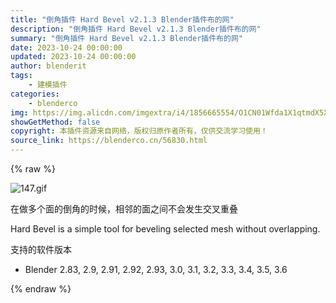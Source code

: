 ```yaml
---
title: "倒角插件 Hard Bevel v2.1.3 Blender插件布的网"
description: "倒角插件 Hard Bevel v2.1.3 Blender插件布的网"
summary: "倒角插件 Hard Bevel v2.1.3 Blender插件布的网"
date: 2023-10-24 00:00:00
updated: 2023-10-24 00:00:00
author: blenderit
tags: 
    - 建模插件
categories:
    - blenderco
img: https://img.alicdn.com/imgextra/i4/1856665554/O1CN01Wfda1X1qtmdX5XHQb_!!1856665554.gif
showGetMethod: false
copyright: 本插件资源来自网络，版权归原作者所有，仅供交流学习使用！
source_link: https://blenderco.cn/56830.html
---
```


{% raw %}
<p><img src="https://img.alicdn.com/imgextra/i4/1856665554/O1CN01Wfda1X1qtmdX5XHQb_!!1856665554.gif" alt="147.gif"></p><p>在做多个面的倒角的时候，相邻的面之间不会发生交叉重叠</p><p>Hard Bevel is a simple tool for beveling selected mesh without overlapping.</p><p>支持的软件版本</p><ul>
<li>Blender 2.83, 2.9, 2.91, 2.92, 2.93, 3.0, 3.1, 3.2, 3.3, 3.4, 3.5, 3.6</li>
</ul>
<div style="display: none">blenderco</div>
{% endraw %}